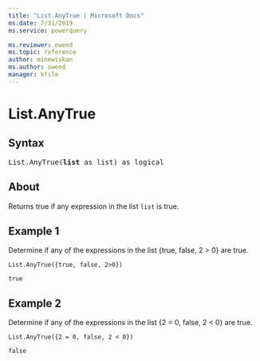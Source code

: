 ```yaml
---
title: "List.AnyTrue | Microsoft Docs"
ms.date: 7/31/2019
ms.service: powerquery

ms.reviewer: owend
ms.topic: reference
author: minewiskan
ms.author: owend
manager: kfile
---
```

# List.AnyTrue

## Syntax

<pre>
List.AnyTrue(<b>list</b> as list) as logical
</pre>
  
## About  
Returns true if any expression in the list `list` is true.

## Example 1
Determine if any of the expressions in the list {true, false, 2 > 0} are true.

```powerquery-m
List.AnyTrue({true, false, 2>0})
```

`true`

## Example 2
Determine if any of the expressions in the list {2 = 0, false, 2 < 0} are true.

```powerquery-m
List.AnyTrue({2 = 0, false, 2 < 0})
```

`false`
